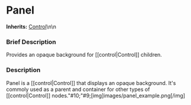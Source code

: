 #  Panel  
**Inherits:** [Control](class_control)\\n\\n
###  Brief Description  
Provides an opaque background for [[control|Control]] children.

###  Description  
Panel is a [[control|Control]] that displays an opaque background. It's commoly used as a parent and container for other types of [[control|Control]]
	nodes."#10;"#9;[img]images/panel_example.png[/img]
